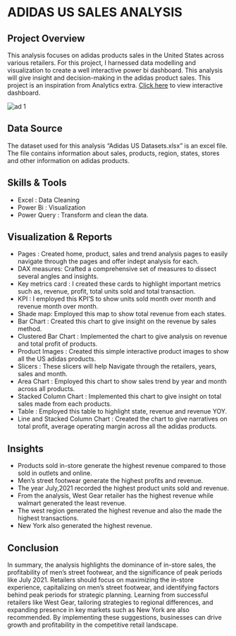 # ADIDAS US SALES ANALYSIS

## Project Overview

This analysis focuses on adidas products sales in the United States across various retailers. For this project, I harnessed data modelling and visualization to create a well interactive power bi dashboard. This analysis will give insight and decision-making in the adidas product sales. This project is an inspiration from Analytics extra. [Click here](https://app.powerbi.com/view?r=eyJrIjoiZTllZjZiYzctZDM4Ni00OTkxLWJiNWUtMzY5ZWI1ZDI3ZTk0IiwidCI6ImRmODY3OWNkLWE4MGUtNDVkOC05OWFjLWM4M2VkN2ZmOTVhMCJ9) to view interactive dashboard.

![ad 1](https://github.com/TolulopeFasola/Tolulope-Portfolio/assets/170409494/58cdf658-aa80-4865-8cfa-3b3ddfe8206f)

## Data Source 

The dataset used for this analysis “Adidas US Datasets.xlsx” is an excel file. The file contains information about sales, products, region, states, stores and other information on adidas products.

## Skills & Tools

- Excel : Data Cleaning
- Power Bi : Visualization
- Power Query : Transform and clean the data.

## Visualization & Reports
- Pages : Created home, product, sales and trend analysis pages to easily navigate through the pages and offer indept analysis for each.
- DAX measures: Crafted a comprehensive set of measures to dissect several angles and insights.
- Key metrics card : I created these cards to highlight important metrics such as, revenue, profit, total units sold and total transaction.
- KPI : I employed this KPI’S to show units sold month over month and revenue month over month.
- Shade map: Employed this map to show total revenue from each states.
- Bar Chart : Created this chart to give insight on the revenue by sales method.
- Clustered Bar Chart : Implemented the chart to give analysis on revenue and total profit of products.
- Product Images : Created this simple interactive product images to show all the US adidas products.
- Slicers : These slicers will help Navigate through the retailers, years, sales and month.
- Area Chart : Employed this chart to show sales trend by year and month across all products.
- Stacked Column Chart : Implemented this chart to give insight on total sales made from each products.
- Table : Employed this table to highlight state, revenue and revenue YOY.
- Line and Stacked Column Chart : Created the chart to give narratives on total profit, average operating margin across all the adidas products.

## Insights

- Products sold in-store generate the highest revenue compared to those sold in outlets and online.
- Men’s street footwear generate the highest profits and revenue.
- The year July,2021 recorded the highest product units sold and revenue.
- From the analysis, West Gear retailer has the highest revenue while walmart generated the least revenue.
- The west region generated the highest revenue and also the made the highest transactions.
- New York also generated the highest revenue.

## Conclusion

In summary, the analysis highlights the dominance of in-store sales, the profitability of men’s street footwear, and the significance of peak periods like July 2021. Retailers should focus on maximizing the in-store experience, capitalizing on men’s street footwear, and identifying factors behind peak periods for strategic planning. Learning from successful retailers like West Gear, tailoring strategies to regional differences, and expanding presence in key markets such as New York are also recommended. By implementing these suggestions, businesses can drive growth and profitability in the competitive retail landscape.
